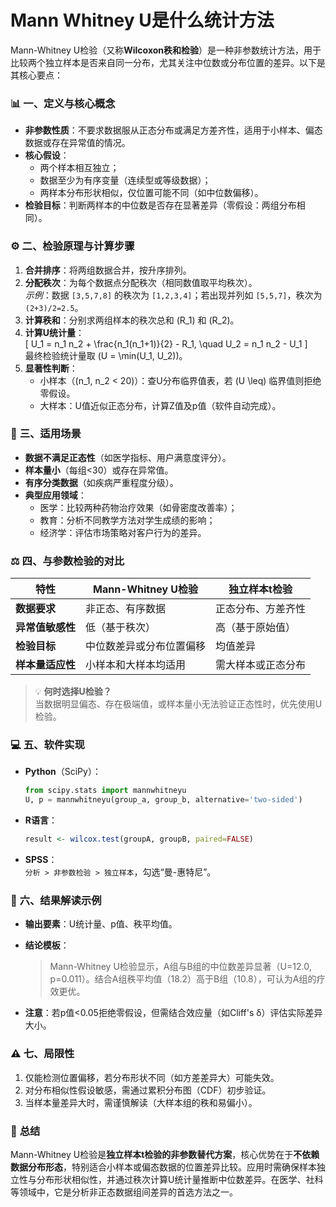 # Mann Whitney U是什么统计方法

Mann-Whitney U检验（又称**Wilcoxon秩和检验**）是一种非参数统计方法，用于比较两个独立样本是否来自同一分布，尤其关注中位数或分布位置的差异。以下是其核心要点：



### 📊 **一、定义与核心概念**  
- **非参数性质**：不要求数据服从正态分布或满足方差齐性，适用于小样本、偏态数据或存在异常值的情况。  
- **核心假设**：  
  - 两个样本相互独立；  
  - 数据至少为有序变量（连续型或等级数据）；  
  - 两样本分布形状相似，仅位置可能不同（如中位数偏移）。  
- **检验目标**：判断两样本的中位数是否存在显著差异（零假设：两组分布相同）。



### ⚙️ **二、检验原理与计算步骤**  
1. **合并排序**：将两组数据合并，按升序排列。  
2. **分配秩次**：为每个数据点分配秩次（相同数值取平均秩次）。  
   *示例*：数据 `[3,5,7,8]` 的秩次为 `[1,2,3,4]`；若出现并列如 `[5,5,7]`，秩次为 `(2+3)/2=2.5`。  
3. **计算秩和**：分别求两组样本的秩次总和 \(R_1\) 和 \(R_2\)。  
4. **计算U统计量**：  
   \[
   U_1 = n_1 n_2 + \frac{n_1(n_1+1)}{2} - R_1, \quad U_2 = n_1 n_2 - U_1
   \]  
   最终检验统计量取 \(U = \min(U_1, U_2)\)。  
5. **显著性判断**：  
   - 小样本（\(n_1, n_2 < 20\)）：查U分布临界值表，若 \(U \leq\) 临界值则拒绝零假设。  
   - 大样本：U值近似正态分布，计算Z值及p值（软件自动完成）。



### 📌 **三、适用场景**  
- **数据不满足正态性**（如医学指标、用户满意度评分）。  
- **样本量小**（每组<30）或存在异常值。  
- **有序分类数据**（如疾病严重程度分级）。  
- **典型应用领域**：  
  - 医学：比较两种药物治疗效果（如骨密度改善率）；  
  - 教育：分析不同教学方法对学生成绩的影响；  
  - 经济学：评估市场策略对客户行为的差异。



### ⚖️ **四、与参数检验的对比**  
| **特性**         | **Mann-Whitney U检验**      | **独立样本t检验**          |  
|------------------|------------------------------|----------------------------|  
| **数据要求**     | 非正态、有序数据             | 正态分布、方差齐性         |  
| **异常值敏感性** | 低（基于秩次）               | 高（基于原始值）           |  
| **检验目标**     | 中位数差异或分布位置偏移     | 均值差异                   |  
| **样本量适应性** | 小样本和大样本均适用         | 需大样本或正态分布         |  

> 💡 **何时选择U检验？**  
> 当数据明显偏态、存在极端值，或样本量小无法验证正态性时，优先使用U检验。



### 💻 **五、软件实现**  
- **Python**（SciPy）：  
  ```python
  from scipy.stats import mannwhitneyu
  U, p = mannwhitneyu(group_a, group_b, alternative='two-sided')
  ```  
- **R语言**：  
  ```r
  result <- wilcox.test(groupA, groupB, paired=FALSE)  
  ```  
- **SPSS**：  
  `分析 > 非参数检验 > 独立样本`，勾选“曼-惠特尼”。  



### 📝 **六、结果解读示例**  
- **输出要素**：U统计量、p值、秩平均值。  
- **结论模板**：  
  > Mann-Whitney U检验显示，A组与B组的中位数差异显著（U=12.0, p=0.011）。结合A组秩平均值（18.2）高于B组（10.8），可认为A组的疗效更优。  

- **注意**：若p值<0.05拒绝零假设，但需结合效应量（如Cliff's δ）评估实际差异大小。



### ⚠️ **七、局限性**  
1. 仅能检测位置偏移，若分布形状不同（如方差差异大）可能失效。  
2. 对分布相似性假设敏感，需通过累积分布图（CDF）初步验证。  
3. 当样本量差异大时，需谨慎解读（大样本组的秩和易偏小）。



### 💎 **总结**  
Mann-Whitney U检验是**独立样本t检验的非参数替代方案**，核心优势在于**不依赖数据分布形态**，特别适合小样本或偏态数据的位置差异比较。应用时需确保样本独立性与分布形状相似性，并通过秩次计算U统计量推断中位数差异。在医学、社科等领域中，它是分析非正态数据组间差异的首选方法之一。


